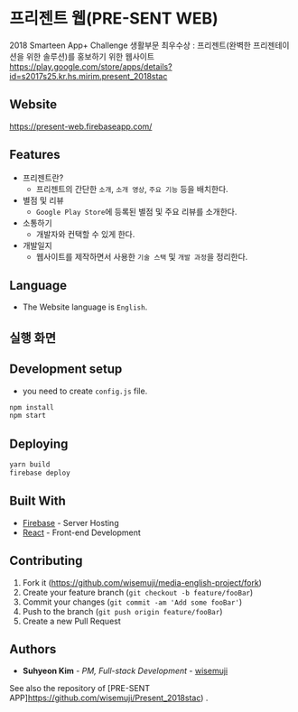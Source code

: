 # 프리젠트 웹(PRE-SENT WEB)

2018 Smarteen App+ Challenge 생활부문 최우수상 : 프리젠트(완벽한 프리젠테이션을 위한 솔루션)를 홍보하기 위한 웹사이트
https://play.google.com/store/apps/details?id=s2017s25.kr.hs.mirim.present_2018stac

## Website

https://present-web.firebaseapp.com/

## Features

* 프리젠트란?
    * 프리젠트의 간단한 `소개`, `소개 영상`, `주요 기능` 등을 배치한다.
* 별점 및 리뷰
    * `Google Play Store`에 등록된 별점 및 주요 리뷰를 소개한다.
* 소통하기
    * 개발자와 컨택할 수 있게 한다.
* 개발일지
    * 웹사이트를 제작하면서 사용한 `기술 스택` 및 `개발 과정`을 정리한다.

## Language

* The Website language is `English`.

## 실행 화면


## Development setup

* you need to create `config.js` file.

```sh
npm install
npm start
```

## Deploying

```sh
yarn build
firebase deploy
```

## Built With

* [Firebase](https://www.heroku.com/) - Server Hosting
* [React](https://reactjs.org/) - Front-end Development

## Contributing

1. Fork it (<https://github.com/wisemuji/media-english-project/fork>)
2. Create your feature branch (`git checkout -b feature/fooBar`)
3. Commit your changes (`git commit -am 'Add some fooBar'`)
4. Push to the branch (`git push origin feature/fooBar`)
5. Create a new Pull Request

## Authors

* **Suhyeon Kim** - *PM, Full-stack Development* - [wisemuji](https://github.com/wisemuji)

See also the repository of [PRE-SENT APP]https://github.com/wisemuji/Present_2018stac) . 
